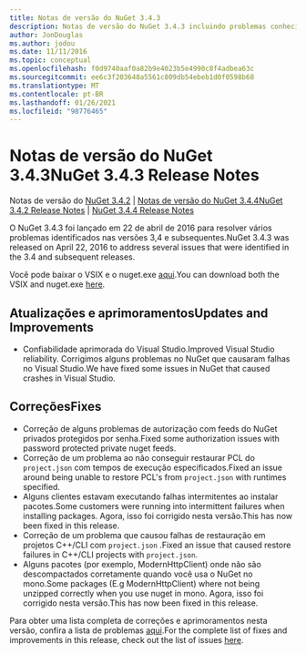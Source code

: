 ```yaml
---
title: Notas de versão do NuGet 3.4.3
description: Notas de versão do NuGet 3.4.3 incluindo problemas conhecidos, correções de bugs, recursos adicionados e DCRs.
author: JonDouglas
ms.author: jodou
ms.date: 11/11/2016
ms.topic: conceptual
ms.openlocfilehash: f0d9740aaf0a82b9e4023b5e4990c8f4adbea63c
ms.sourcegitcommit: ee6c3f203648a5561c809db54ebeb1d0f0598b68
ms.translationtype: MT
ms.contentlocale: pt-BR
ms.lasthandoff: 01/26/2021
ms.locfileid: "98776465"
---
```

# <a name="nuget-343-release-notes"></a><span data-ttu-id="0e1c4-103">Notas de versão do NuGet 3.4.3</span><span class="sxs-lookup"><span data-stu-id="0e1c4-103">NuGet 3.4.3 Release Notes</span></span>

<span data-ttu-id="0e1c4-104">Notas de versão do [NuGet 3.4.2](../release-notes/nuget-3.4.2.md)  |  [Notas de versão do NuGet 3.4.4](../release-notes/nuget-3.4.4.md)</span><span class="sxs-lookup"><span data-stu-id="0e1c4-104">[NuGet 3.4.2 Release Notes](../release-notes/nuget-3.4.2.md) | [NuGet 3.4.4 Release Notes](../release-notes/nuget-3.4.4.md)</span></span>

<span data-ttu-id="0e1c4-105">O NuGet 3.4.3 foi lançado em 22 de abril de 2016 para resolver vários problemas identificados nas versões 3,4 e subsequentes.</span><span class="sxs-lookup"><span data-stu-id="0e1c4-105">NuGet 3.4.3 was released on April 22, 2016 to address several issues that were identified in the 3.4 and subsequent releases.</span></span>

<span data-ttu-id="0e1c4-106">Você pode baixar o VSIX e o nuget.exe [aqui](https://dist.nuget.org/index.html).</span><span class="sxs-lookup"><span data-stu-id="0e1c4-106">You can download both the VSIX and nuget.exe [here](https://dist.nuget.org/index.html).</span></span>

## <a name="updates-and-improvements"></a><span data-ttu-id="0e1c4-107">Atualizações e aprimoramentos</span><span class="sxs-lookup"><span data-stu-id="0e1c4-107">Updates and Improvements</span></span>

* <span data-ttu-id="0e1c4-108">Confiabilidade aprimorada do Visual Studio.</span><span class="sxs-lookup"><span data-stu-id="0e1c4-108">Improved Visual Studio reliability.</span></span> <span data-ttu-id="0e1c4-109">Corrigimos alguns problemas no NuGet que causaram falhas no Visual Studio.</span><span class="sxs-lookup"><span data-stu-id="0e1c4-109">We have fixed some issues in NuGet that caused crashes in Visual Studio.</span></span>

## <a name="fixes"></a><span data-ttu-id="0e1c4-110">Correções</span><span class="sxs-lookup"><span data-stu-id="0e1c4-110">Fixes</span></span>

* <span data-ttu-id="0e1c4-111">Correção de alguns problemas de autorização com feeds do NuGet privados protegidos por senha.</span><span class="sxs-lookup"><span data-stu-id="0e1c4-111">Fixed some authorization issues with password protected private nuget feeds.</span></span>
* <span data-ttu-id="0e1c4-112">Correção de um problema ao não conseguir restaurar PCL do `project.json` com tempos de execução especificados.</span><span class="sxs-lookup"><span data-stu-id="0e1c4-112">Fixed an issue around being unable to restore PCL's from `project.json` with runtimes specified.</span></span>
* <span data-ttu-id="0e1c4-113">Alguns clientes estavam executando falhas intermitentes ao instalar pacotes.</span><span class="sxs-lookup"><span data-stu-id="0e1c4-113">Some customers were running into intermittent failures when installing packages.</span></span> <span data-ttu-id="0e1c4-114">Agora, isso foi corrigido nesta versão.</span><span class="sxs-lookup"><span data-stu-id="0e1c4-114">This has now been fixed in this release.</span></span>
* <span data-ttu-id="0e1c4-115">Correção de um problema que causou falhas de restauração em projetos C++/CLI com `project.json` .</span><span class="sxs-lookup"><span data-stu-id="0e1c4-115">Fixed an issue that caused restore failures in C++/CLI projects with `project.json`.</span></span>
* <span data-ttu-id="0e1c4-116">Alguns pacotes (por exemplo, ModernHttpClient) onde não são descompactados corretamente quando você usa o NuGet no mono.</span><span class="sxs-lookup"><span data-stu-id="0e1c4-116">Some packages (E.g ModernHttpClient) where not being unzipped correctly when you use nuget in mono.</span></span> <span data-ttu-id="0e1c4-117">Agora, isso foi corrigido nesta versão.</span><span class="sxs-lookup"><span data-stu-id="0e1c4-117">This has now been fixed in this release.</span></span>

<span data-ttu-id="0e1c4-118">Para obter uma lista completa de correções e aprimoramentos nesta versão, confira a lista de problemas [aqui](https://github.com/NuGet/Home/issues?q=is%3Aissue+milestone%3A3.4.3+is%3Aclosed).</span><span class="sxs-lookup"><span data-stu-id="0e1c4-118">For the complete list of fixes and improvements in this release, check out the list of issues [here](https://github.com/NuGet/Home/issues?q=is%3Aissue+milestone%3A3.4.3+is%3Aclosed).</span></span>